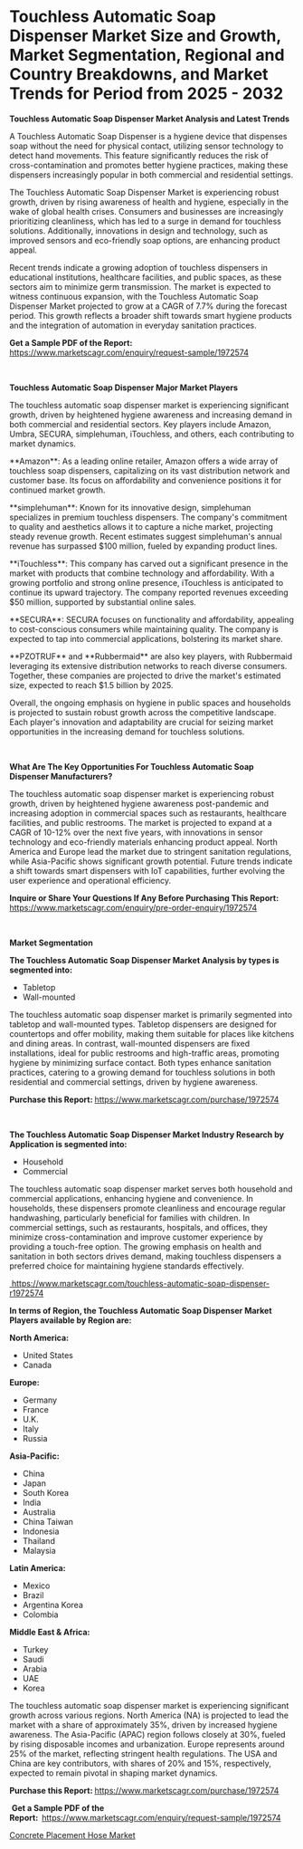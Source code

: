 <p><h1>Touchless Automatic Soap Dispenser Market Size and Growth, Market Segmentation, Regional and Country Breakdowns, and Market Trends for Period from 2025 -  2032</h1></p><p><strong>Touchless Automatic Soap Dispenser Market Analysis and Latest Trends</strong></p>
<p><p>A Touchless Automatic Soap Dispenser is a hygiene device that dispenses soap without the need for physical contact, utilizing sensor technology to detect hand movements. This feature significantly reduces the risk of cross-contamination and promotes better hygiene practices, making these dispensers increasingly popular in both commercial and residential settings.</p><p>The Touchless Automatic Soap Dispenser Market is experiencing robust growth, driven by rising awareness of health and hygiene, especially in the wake of global health crises. Consumers and businesses are increasingly prioritizing cleanliness, which has led to a surge in demand for touchless solutions. Additionally, innovations in design and technology, such as improved sensors and eco-friendly soap options, are enhancing product appeal.</p><p>Recent trends indicate a growing adoption of touchless dispensers in educational institutions, healthcare facilities, and public spaces, as these sectors aim to minimize germ transmission. The market is expected to witness continuous expansion, with the Touchless Automatic Soap Dispenser Market projected to grow at a CAGR of 7.7% during the forecast period. This growth reflects a broader shift towards smart hygiene products and the integration of automation in everyday sanitation practices.</p></p>
<p><strong>Get a Sample PDF of the Report:&nbsp;</strong> <a href="https://www.marketscagr.com/enquiry/request-sample/1972574?utm_campaign=2008&utm_medium=2&utm_source=Github&utm_content=ia&utm_term=08022025&utm_id=touchless-automatic-soap-dispenser">https://www.marketscagr.com/enquiry/request-sample/1972574</a></p>
<p>&nbsp;</p>
<p><strong>Touchless Automatic Soap Dispenser Major Market Players</strong></p>
<p><p>The touchless automatic soap dispenser market is experiencing significant growth, driven by heightened hygiene awareness and increasing demand in both commercial and residential sectors. Key players include Amazon, Umbra, SECURA, simplehuman, iTouchless, and others, each contributing to market dynamics.</p><p>**Amazon**: As a leading online retailer, Amazon offers a wide array of touchless soap dispensers, capitalizing on its vast distribution network and customer base. Its focus on affordability and convenience positions it for continued market growth.</p><p>**simplehuman**: Known for its innovative design, simplehuman specializes in premium touchless dispensers. The company's commitment to quality and aesthetics allows it to capture a niche market, projecting steady revenue growth. Recent estimates suggest simplehuman's annual revenue has surpassed $100 million, fueled by expanding product lines.</p><p>**iTouchless**: This company has carved out a significant presence in the market with products that combine technology and affordability. With a growing portfolio and strong online presence, iTouchless is anticipated to continue its upward trajectory. The company reported revenues exceeding $50 million, supported by substantial online sales.</p><p>**SECURA**: SECURA focuses on functionality and affordability, appealing to cost-conscious consumers while maintaining quality. The company is expected to tap into commercial applications, bolstering its market share.</p><p>**PZOTRUF** and **Rubbermaid** are also key players, with Rubbermaid leveraging its extensive distribution networks to reach diverse consumers. Together, these companies are projected to drive the market's estimated size, expected to reach $1.5 billion by 2025. </p><p>Overall, the ongoing emphasis on hygiene in public spaces and households is projected to sustain robust growth across the competitive landscape. Each player's innovation and adaptability are crucial for seizing market opportunities in the increasing demand for touchless solutions.</p></p>
<p>&nbsp;</p>
<p><strong>What Are The Key Opportunities For Touchless Automatic Soap Dispenser Manufacturers?</strong></p>
<p><p>The touchless automatic soap dispenser market is experiencing robust growth, driven by heightened hygiene awareness post-pandemic and increasing adoption in commercial spaces such as restaurants, healthcare facilities, and public restrooms. The market is projected to expand at a CAGR of 10-12% over the next five years, with innovations in sensor technology and eco-friendly materials enhancing product appeal. North America and Europe lead the market due to stringent sanitation regulations, while Asia-Pacific shows significant growth potential. Future trends indicate a shift towards smart dispensers with IoT capabilities, further evolving the user experience and operational efficiency.</p></p>
<p><strong>Inquire or Share Your Questions If Any Before Purchasing This Report:</strong> <a href="https://www.marketscagr.com/enquiry/pre-order-enquiry/1972574?utm_campaign=2008&utm_medium=2&utm_source=Github&utm_content=ia&utm_term=08022025&utm_id=touchless-automatic-soap-dispenser">https://www.marketscagr.com/enquiry/pre-order-enquiry/1972574</a></p>
<p>&nbsp;</p>
<p><strong>Market Segmentation</strong></p>
<p><strong>The Touchless Automatic Soap Dispenser Market Analysis by types is segmented into:</strong></p>
<p><ul><li>Tabletop</li><li>Wall-mounted</li></ul></p>
<p><p>The touchless automatic soap dispenser market is primarily segmented into tabletop and wall-mounted types. Tabletop dispensers are designed for countertops and offer mobility, making them suitable for places like kitchens and dining areas. In contrast, wall-mounted dispensers are fixed installations, ideal for public restrooms and high-traffic areas, promoting hygiene by minimizing surface contact. Both types enhance sanitation practices, catering to a growing demand for touchless solutions in both residential and commercial settings, driven by hygiene awareness.</p></p>
<p><strong>Purchase this Report:&nbsp;</strong><a href="https://www.marketscagr.com/purchase/1972574?utm_campaign=2008&utm_medium=2&utm_source=Github&utm_content=ia&utm_term=08022025&utm_id=touchless-automatic-soap-dispenser">https://www.marketscagr.com/purchase/1972574</a></p>
<p>&nbsp;</p>
<p><strong>The Touchless Automatic Soap Dispenser Market Industry Research by Application is segmented into:</strong></p>
<p><ul><li>Household</li><li>Commercial</li></ul></p>
<p><p>The touchless automatic soap dispenser market serves both household and commercial applications, enhancing hygiene and convenience. In households, these dispensers promote cleanliness and encourage regular handwashing, particularly beneficial for families with children. In commercial settings, such as restaurants, hospitals, and offices, they minimize cross-contamination and improve customer experience by providing a touch-free option. The growing emphasis on health and sanitation in both sectors drives demand, making touchless dispensers a preferred choice for maintaining hygiene standards effectively.</p></p>
<p><a href="https://www.marketscagr.com/touchless-automatic-soap-dispenser-r1972574?utm_campaign=2008&utm_medium=2&utm_source=Github&utm_content=ia&utm_term=08022025&utm_id=touchless-automatic-soap-dispenser">&nbsp;https://www.marketscagr.com/touchless-automatic-soap-dispenser-r1972574</a></p>
<p><strong>In terms of Region, the Touchless Automatic Soap Dispenser Market Players available by Region are:</strong></p>
<p>
    <p> <strong> North America: </strong>
        <ul>
            <li>United States</li>
            <li>Canada</li>
        </ul>
        </p> 
    <p> <strong> Europe: </strong>
        <ul>
            <li>Germany</li>
            <li>France</li>
            <li>U.K.</li>
            <li>Italy</li>
            <li>Russia</li>
        </ul>
        </p> 
    <p> <strong> Asia-Pacific: </strong>
        <ul>
            <li>China</li>
            <li>Japan</li>
            <li>South Korea</li>
            <li>India</li>
            <li>Australia</li>
            <li>China Taiwan</li>
            <li>Indonesia</li>
            <li>Thailand</li>
            <li>Malaysia</li>
        </ul>
        </p> 
    <p> <strong> Latin America: </strong>
        <ul>
            <li>Mexico</li>
            <li>Brazil</li>
            <li>Argentina Korea</li>
            <li>Colombia</li>
        </ul>
        </p> 
    <p> <strong> Middle East & Africa: </strong>
        <ul>
            <li>Turkey</li>
            <li>Saudi</li>
            <li>Arabia</li>
            <li>UAE</li>
            <li>Korea</li>
        </ul>
    </p>
    </p>
<p><p>The touchless automatic soap dispenser market is experiencing significant growth across various regions. North America (NA) is projected to lead the market with a share of approximately 35%, driven by increased hygiene awareness. The Asia-Pacific (APAC) region follows closely at 30%, fueled by rising disposable incomes and urbanization. Europe represents around 25% of the market, reflecting stringent health regulations. The USA and China are key contributors, with shares of 20% and 15%, respectively, expected to remain pivotal in shaping market dynamics.</p></p>
<p><strong>Purchase this Report: </strong><a href="https://www.marketscagr.com/purchase/1972574?utm_campaign=2008&utm_medium=2&utm_source=Github&utm_content=ia&utm_term=08022025&utm_id=touchless-automatic-soap-dispenser">https://www.marketscagr.com/purchase/1972574</a></p>
<p>&nbsp;<strong>Get a Sample PDF of the Report:&nbsp;&nbsp;</strong><a href="https://www.marketscagr.com/enquiry/request-sample/1972574?utm_campaign=2008&utm_medium=2&utm_source=Github&utm_content=ia&utm_term=08022025&utm_id=touchless-automatic-soap-dispenser">https://www.marketscagr.com/enquiry/request-sample/1972574</a></p>
<p><strong></strong></p>
<p><p><a href="https://github.com/wileonie19657/Market-Research-Report-List-1/blob/main/concrete-placement-hose-market.md?utm_campaign=2008&utm_medium=2&utm_source=Github&utm_content=ia&utm_term=08022025&utm_id=touchless-automatic-soap-dispenser">Concrete Placement Hose Market</a></p></p>